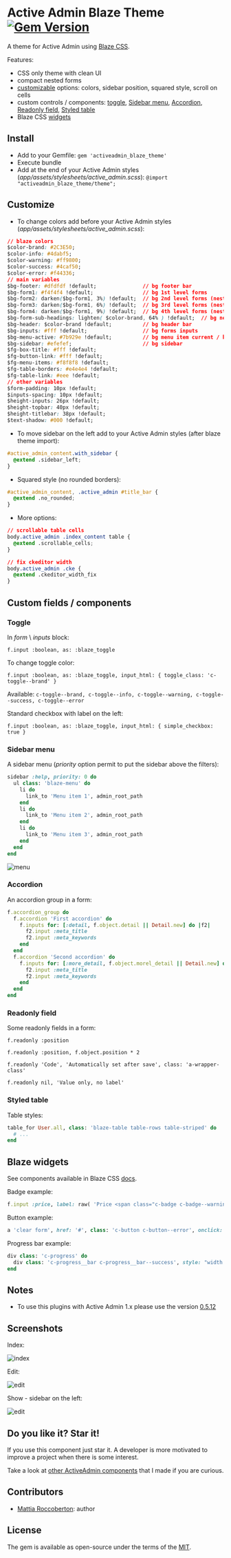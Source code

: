 # Active Admin Blaze Theme [![Gem Version](https://badge.fury.io/rb/activeadmin_blaze_theme.svg)](https://badge.fury.io/rb/activeadmin_blaze_theme)

A theme for Active Admin using [Blaze CSS](http://blazecss.com/).

Features:
- CSS only theme with clean UI
- compact nested forms
- [customizable](#customize) options: colors, sidebar position, squared style, scroll on cells
- custom controls / components: [toggle](#toggle), [Sidebar menu](#sidebar-menu), [Accordion](#accordion), [Readonly field](#readonly-field), [Styled table](#styled-table)
- Blaze CSS [widgets](#blaze-widgets)

## Install
- Add to your Gemfile: `gem 'activeadmin_blaze_theme'`
- Execute bundle
- Add at the end of your Active Admin styles (_app/assets/stylesheets/active_admin.scss_): `@import "activeadmin_blaze_theme/theme";`

## Customize
- To change colors add before your Active Admin styles (_app/assets/stylesheets/active_admin.scss_):

```css
// blaze colors
$color-brand: #2C3E50;
$color-info: #4dabf5;
$color-warning: #ff9800;
$color-success: #4caf50;
$color-error: #f44336;
// main variables
$bg-footer: #dfdfdf !default;               // bg footer bar
$bg-form1: #f4f4f4 !default;                // bg 1st level forms
$bg-form2: darken($bg-form1, 3%) !default;  // bg 2nd level forms (nested)
$bg-form3: darken($bg-form1, 6%) !default;  // bg 3rd level forms (nested)
$bg-form4: darken($bg-form1, 9%) !default;  // bg 4th level forms (nested)
$bg-form-sub-headings: lighten( $color-brand, 64% ) !default;  // bg nested forms title
$bg-header: $color-brand !default;          // bg header bar
$bg-inputs: #fff !default;                  // bg forms inputs
$bg-menu-active: #7b929e !default;          // bg menu item current / hover
$bg-sidebar: #efefef;                       // bg sidebar
$fg-box-title: #fff !default;
$fg-button-link: #fff !default;
$fg-menu-items: #f8f8f8 !default;
$fg-table-borders: #e4e4e4 !default;
$fg-table-link: #eee !default;
// other variables
$form-padding: 10px !default;
$inputs-spacing: 10px !default;
$height-inputs: 26px !default;
$height-topbar: 40px !default;
$height-titlebar: 38px !default;
$text-shadow: #000 !default;
```

- To move sidebar on the left add to your Active Admin styles (after blaze theme import):

```css
#active_admin_content.with_sidebar {
  @extend .sidebar_left;
}
```

- Squared style (no rounded borders):

```css
#active_admin_content, .active_admin #title_bar {
  @extend .no_rounded;
}
```

- More options:

```css
// scrollable table cells
body.active_admin .index_content table {
  @extend .scrollable_cells;
}
```

```css
// fix ckeditor width
body.active_admin .cke {
  @extend .ckeditor_width_fix
}
```

## Custom fields / components

### Toggle
In *form* \ *inputs* block:

`f.input :boolean, as: :blaze_toggle`

To change toggle color:

`f.input :boolean, as: :blaze_toggle, input_html: { toggle_class: 'c-toggle--brand' }`

Available: `c-toggle--brand, c-toggle--info, c-toggle--warning, c-toggle--success, c-toggle--error`

Standard checkbox with label on the left:

`f.input :boolean, as: :blaze_toggle, input_html: { simple_checkbox: true }`

### Sidebar menu
A sidebar menu (*priority* option permit to put the sidebar above the filters):

```rb
sidebar :help, priority: 0 do
  ul class: 'blaze-menu' do
    li do
      link_to 'Menu item 1', admin_root_path
    end
    li do
      link_to 'Menu item 2', admin_root_path
    end
    li do
      link_to 'Menu item 3', admin_root_path
    end
  end
end
```

![menu](extra/screenshot4.jpg)

### Accordion
An accordion group in a form:

```rb
f.accordion_group do
  f.accordion 'First accordion' do
    f.inputs for: [:detail, f.object.detail || Detail.new] do |f2|
      f2.input :meta_title
      f2.input :meta_keywords
    end
  end
  f.accordion 'Second accordion' do
    f.inputs for: [:more_detail, f.object.morel_detail || Detail.new] do |f2|
      f2.input :meta_title
      f2.input :meta_keywords
    end
  end
end
```

### Readonly field
Some readonly fields in a form:

`f.readonly :position`

`f.readonly :position, f.object.position * 2`

`f.readonly 'Code', 'Automatically set after save', class: 'a-wrapper-class'`

`f.readonly nil, 'Value only, no label'`

### Styled table
Table styles:

```ruby
table_for User.all, class: 'blaze-table table-rows table-striped' do
  # ...
end
```

## Blaze widgets
See components available in Blaze CSS [docs](http://blazecss.com/components/buttons/).

Badge example:

```ruby
f.input :price, label: raw( 'Price <span class="c-badge c-badge--warning" style="position: relative; top: -5px">in $</span>' )
```

Button example:

```ruby
a 'clear form', href: '#', class: 'c-button c-button--error', onclick: 'event.preventDefault();document.forms[0].reset();'
```

Progress bar example:

```ruby
div class: 'c-progress' do
  div class: 'c-progress__bar c-progress__bar--success', style: "width: #{f.object.a_field}%;"
end
```

## Notes
- To use this plugins with Active Admin 1.x please use the version [0.5.12](https://github.com/blocknotes/activeadmin_blaze_theme/releases/tag/v0.5.12)

## Screenshots
Index:

![index](extra/screenshot1.jpg)

Edit:

![edit](extra/screenshot2.jpg)

Show - sidebar on the left:

![edit](extra/screenshot3.jpg)

## Do you like it? Star it!
If you use this component just star it. A developer is more motivated to improve a project when there is some interest.

Take a look at [other ActiveAdmin components](https://github.com/blocknotes?utf8=✓&tab=repositories&q=activeadmin&type=source) that I made if you are curious.

## Contributors
- [Mattia Roccoberton](http://blocknot.es): author

## License
The gem is available as open-source under the terms of the [MIT](LICENSE.txt).
